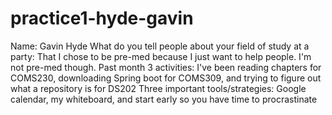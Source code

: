 # practice1-hyde-gavin
Name: Gavin Hyde
What do you tell people about your field of study at a party: That I chose to be pre-med because I just want to help people. I'm not pre-med though. 
Past month 3 activities: I've been reading chapters for COMS230, downloading Spring boot for COMS309, and trying to figure out what a repository is for DS202
Three important tools/strategies: Google calendar, my whiteboard, and start early so you have time to procrastinate
